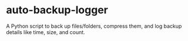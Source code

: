 # auto-backup-logger
A Python script to back up files/folders, compress them, and log backup details like time, size, and count.
